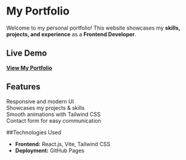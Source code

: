 # My Portfolio  

Welcome to my personal portfolio! This website showcases my **skills, projects, and experience** as a **Frontend Developer**.  

## Live Demo  
 **[View My Portfolio](https://ajaymali2004.github.io/ajay-portfolio/)**  

## Features  
 Responsive and modern UI  
 Showcases my projects & skills  
 Smooth animations with Tailwind CSS  
 Contact form for easy communication  

##Technologies Used  
- **Frontend:** React.js, Vite, Tailwind CSS  
- **Deployment:** GitHub Pages  
